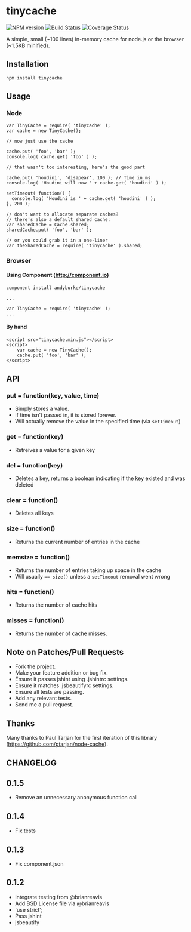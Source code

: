 # tinycache
[![NPM version](https://badge.fury.io/js/tinycache.png)](http://badge.fury.io/js/tinycache)
[![Build Status](https://travis-ci.org/andyburke/tinycache.png?branch=master)](https://travis-ci.org/andyburke/tinycache)
[![Coverage Status](https://coveralls.io/repos/andyburke/tinycache/badge.png)](https://coveralls.io/r/andyburke/tinycache)

A simple, small (~100 lines) in-memory cache for node.js or the browser (~1.5KB minified).

## Installation

    npm install tinycache

## Usage

### Node

    var TinyCache = require( 'tinycache' );
    var cache = new TinyCache();

    // now just use the cache

    cache.put( 'foo', 'bar' );
    console.log( cache.get( 'foo' ) );

    // that wasn't too interesting, here's the good part

    cache.put( 'houdini', 'disapear', 100 ); // Time in ms
    console.log( 'Houdini will now ' + cache.get( 'houdini' ) );

    setTimeout( function() {
      console.log( 'Houdini is ' + cache.get( 'houdini' ) );
    }, 200 );
    
    // don't want to allocate separate caches?
    // there's also a default shared cache:
    var sharedCache = Cache.shared;
    sharedCache.put( 'foo', 'bar' );

    // or you could grab it in a one-liner
    var theSharedCache = require( 'tinycache' ).shared;

### Browser

#### Using Component (http://component.io)

    component install andyburke/tinycache
    
    ...
    
    var TinyCache = require( 'tinycache' );
    ...
    
#### By hand

    <script src="tinycache.min.js"></script>
    <script>
        var cache = new TinyCache();
        cache.put( 'foo', 'bar' );
    </script>

## API

### put = function(key, value, time)

* Simply stores a value. 
* If time isn't passed in, it is stored forever.
* Will actually remove the value in the specified time (via `setTimeout`)

### get = function(key)

* Retreives a value for a given key

### del = function(key)

* Deletes a key, returns a boolean indicating if the key existed and was deleted

### clear = function()

* Deletes all keys

### size = function()

* Returns the current number of entries in the cache

### memsize = function()

* Returns the number of entries taking up space in the cache
* Will usually `== size()` unless a `setTimeout` removal went wrong

### hits = function()

* Returns the number of cache hits

### misses = function()

* Returns the number of cache misses.

## Note on Patches/Pull Requests
 
* Fork the project.
* Make your feature addition or bug fix.
* Ensure it passes jshint using .jshintrc settings.
* Ensure it matches .jsbeautifyrc settings.
* Ensure all tests are passing.
* Add any relevant tests.
* Send me a pull request.

## Thanks

Many thanks to Paul Tarjan for the first iteration of this library (https://github.com/ptarjan/node-cache).

## CHANGELOG
0.1.5
-----
* Remove an unnecessary anonymous function call

0.1.4
-----
* Fix tests

0.1.3
-----
* Fix component.json

0.1.2
-----
* Integrate testing from @brianreavis
* Add BSD License file via @brianreavis
* 'use strict';
* Pass jshint
* jsbeautify

